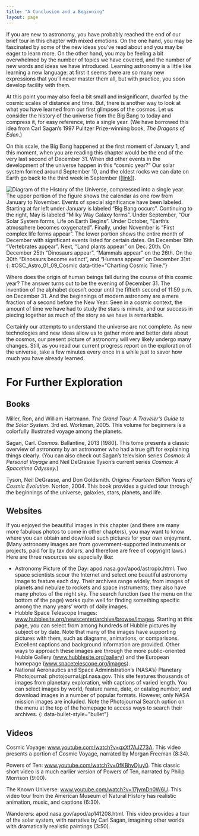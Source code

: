 ```yaml
---
title: "A Conclusion and a Beginning"
layout: page
---
```



If you are new to astronomy, you have probably reached the end of our brief tour in this chapter with mixed emotions. On the one hand, you may be fascinated by some of the new ideas you’ve read about and you may be eager to learn more. On the other hand, you may be feeling a bit overwhelmed by the number of topics we have covered, and the number of new words and ideas we have introduced. Learning astronomy is a little like learning a new language: at first it seems there are so many new expressions that you’ll never master them all, but with practice, you soon develop facility with them.

At this point you may also feel a bit small and insignificant, dwarfed by the cosmic scales of distance and time. But, there is another way to look at what you have learned from our first glimpses of the cosmos. Let us consider the history of the universe from the Big Bang to today and compress it, for easy reference, into a single year. (We have borrowed this idea from Carl Sagan’s 1997 Pulitzer Prize-winning book, *The Dragons of Eden*.)

On this scale, the Big Bang happened at the first moment of January 1, and this moment, when you are reading this chapter would be the end of the very last second of December 31. When did other events in the development of the universe happen in this “cosmic year?” Our solar system formed around September 10, and the oldest rocks we can date on Earth go back to the third week in September ([\[link\]](#OSC_Astro_01_09_Cosmic)).

 ![Diagram of the History of the Universe, compressed into a single year. The upper portion of the figure shows the calendar as one row from January to November. Events of special significance have been labeled. Starting at far left under January is labeled &#x201C;Big Bang occurs&#x201D;. Continuing to the right, May is labeled &#x201C;Milky Way Galaxy forms&#x201D;. Under September, &#x201C;Our Solar System forms, Life on Earth Begins&#x201D;. Under October, &#x201C;Earth&#x2019;s atmosphere becomes oxygenated&#x201D;. Finally, under November is &#x201C;First complex life forms appear&#x201D;. The lower portion shows the entire month of December with significant events listed for certain dates. On December 19th &#x201C;Vertebrates appear&#x201D;. Next, &#x201C;Land plants appear&#x201D; on Dec. 20th. On December 25th &#x201C;Dinosaurs appear&#x201D;. &#x201C;Mammals appear&#x201D; on the 26th. On the 30th &#x201C;Dinosaurs become extinct&#x201D;, and &#x201C;Humans appear&#x201D; on December 31st.](../resources/OSC_Astro_01_09_Cosmic.jpg "On a cosmic calendar, where the time since the Big Bang is compressed into 1 year, creatures we would call human do not emerge on the scene until the evening of December 31. (credit: February: modification of work by NASA, JPL-Caltech, W. Reach (SSC/Caltech); March: modification of work by ESA, Hubble and NASA, Acknowledgement: Giles Chapdelaine; April: modification of work by NASA, ESA, CFHT, CXO, M.J. Jee (University of California, Davis), A. Mahdavi (San Francisco State University); May: modification of work by NASA, JPL-Caltech; June: modification of work by NASA/ESA; July: modification of work by NASA, JPL-Caltech, Harvard-Smithsonian; August: modification of work by NASA, JPL-Caltech, R. Hurt (SSC-Caltech); September: modification of work by NASA; October: modification of work by NASA; November: modification of work by D&#xE9;nes Em&#x151;ke)"){: #OSC_Astro_01_09_Cosmic data-title="Charting Cosmic Time."}

Where does the origin of human beings fall during the course of this cosmic year? The answer turns out to be the evening of December 31. The invention of the alphabet doesn’t occur until the fiftieth second of 11:59 p.m. on December 31. And the beginnings of modern astronomy are a mere fraction of a second before the New Year. Seen in a cosmic context, the amount of time we have had to study the stars is minute, and our success in piecing together as much of the story as we have is remarkable.

Certainly our attempts to understand the universe are not complete. As new technologies and new ideas allow us to gather more and better data about the cosmos, our present picture of astronomy will very likely undergo many changes. Still, as you read our current progress report on the exploration of the universe, take a few minutes every once in a while just to savor how much you have already learned.

# For Further Exploration

## Books

Miller, Ron, and William Hartmann. *The Grand Tour: A Traveler’s Guide to the Solar System*. 3rd ed. Workman, 2005. This volume for beginners is a colorfully illustrated voyage among the planets.

Sagan, Carl. *Cosmos.* Ballantine, 2013 \[1980\]. This tome presents a classic overview of astronomy by an astronomer who had a true gift for explaining things clearly. (You can also check out Sagan’s television series *Cosmos: A Personal Voyage* and Neil DeGrasse Tyson’s current series *Cosmos: A Spacetime Odyssey.*)

Tyson, Neil DeGrasse, and Don Goldsmith. *Origins: Fourteen Billion Years of Cosmic Evolution.* Norton, 2004. This book provides a guided tour through the beginnings of the universe, galaxies, stars, planets, and life.

## Websites

If you enjoyed the beautiful images in this chapter (and there are many more fabulous photos to come in other chapters), you may want to know where you can obtain and download such pictures for your own enjoyment. (Many astronomy images are from government-supported instruments or projects, paid for by tax dollars, and therefore are free of copyright laws.) Here are three resources we especially like:

* Astronomy Picture of the Day: apod.nasa.gov/apod/astropix.html. Two space scientists scour the Internet and select one beautiful astronomy image to feature each day. Their archives range widely, from images of planets and nebulae to rockets and space instruments; they also have many photos of the night sky. The search function (see the menu on the bottom of the page) works quite well for finding something specific among the many years’ worth of daily images.
* Hubble Space Telescope Images: www.hubblesite.org/newscenter/archive/browse/images. Starting at this page, you can select from among hundreds of Hubble pictures by subject or by date. Note that many of the images have supporting pictures with them, such as diagrams, animations, or comparisons. Excellent captions and background information are provided. Other ways to approach these images are through the more public-oriented Hubble Gallery (www.hubblesite.org/gallery) and the European homepage (www.spacetelescope.org/images).
* National Aeronautics and Space Administration’s (NASA’s) Planetary Photojournal: photojournal.jpl.nasa.gov. This site features thousands of images from planetary exploration, with captions of varied length. You can select images by world, feature name, date, or catalog number, and download images in a number of popular formats. However, only NASA mission images are included. Note the Photojournal Search option on the menu at the top of the homepage to access ways to search their archives.
{: data-bullet-style="bullet"}

## Videos

Cosmic Voyage: www.youtube.com/watch?v=qxXf7AJZ73A. This video presents a portion of Cosmic Voyage, narrated by Morgan Freeman (8:34).

Powers of Ten: www.youtube.com/watch?v=0fKBhvDjuy0. This classic short video is a much earlier version of Powers of Ten, narrated by Philip Morrison (9:00).

The Known Universe: www.youtube.com/watch?v=17jymDn0W6U. This video tour from the American Museum of Natural History has realistic animation, music, and captions (6:30).

Wanderers: apod.nasa.gov/apod/ap141208.html. This video provides a tour of the solar system, with narrative by Carl Sagan, imagining other worlds with dramatically realistic paintings (3:50).

